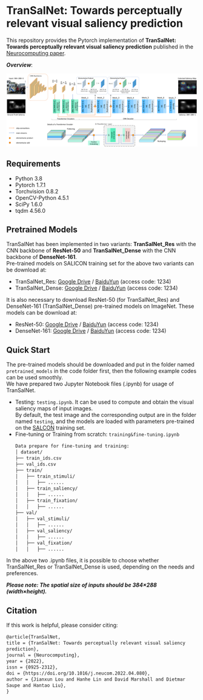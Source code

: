# TranSalNet: Towards perceptually relevant visual saliency prediction <br>
  
This repository provides the Pytorch implementation of **TranSalNet: Towards perceptually relevant visual saliency prediction** published in the [Neurocomputing paper](https://doi.org/10.1016/j.neucom.2022.04.080).<br>

***Overview***: <br>
  
![arch](https://github.com/LJOVO/TranSalNet/blob/master/Figures/arch.png?raw=true)
  

## Requirements
- Python 3.8
- Pytorch 1.7.1
- Torchvision 0.8.2
- OpenCV-Python 4.5.1
- SciPy 1.6.0
- tqdm 4.56.0
  
## Pretrained Models
TranSalNet has been implemented in two variants: **TranSalNet_Res** with the CNN backbone of **ResNet-50** and **TranSalNet_Dense** with the CNN backbone of **DenseNet-161**.  
Pre-trained models on SALICON training set for the above two variants can be download at:  
 - TranSalNet_Res: [Google Drive](https://drive.google.com/file/d/14czAAQQcRLGeiddPOM6AaTJTieu6QiHy/view?usp=sharing) / [BaiduYun](https://pan.baidu.com/s/1bDSCyM6BWJrhpLaUL9CIhg) (access code: 1234)
 - TranSalNet_Dense: [Google Drive](https://drive.google.com/file/d/1JVTYq5UE6Q0OHoOVoXWF5WW5w42jlM1T/view?usp=sharing) / [BaiduYun](https://pan.baidu.com/s/1uSl8YTnPwgWZPWt35mav6A) (access code: 1234)
  
It is also necessary to download ResNet-50 (for TranSalNet_Res) and DenseNet-161 (TranSalNet_Dense) pre-trained models on ImageNet. These models can be download at:
 - ResNet-50: [Google Drive](https://drive.google.com/file/d/1AdTljzE3tvTIgTxWCEdf0g9ZWt68RCVD/view?usp=sharing) / [BaiduYun](https://pan.baidu.com/s/1UbZwKAaHGamBu2zg_0pWMg) (access code: 1234)
 - DenseNet-161: [Google Drive](https://drive.google.com/file/d/1IZ8EtoM7Ui8QA_MlX7lqcIhusLa3ddl6/view?usp=sharing) / [BaiduYun](https://pan.baidu.com/s/18VRdKRPBefFCdtK68OsJUQ) (access code: 1234)
  

  
## Quick Start
The pre-trained models should be downloaded and put in the folder named `pretrained_models` in the code folder first, then the following example codes can be used smoothly.  
We have prepared two Jupyter Notebook files (.ipynb) for usage of TranSalNet.  
- Testing: `testing.ipynb`. It can be used to compute and obtain the visual saliency maps of input images.     
By default, the test image and the corresponding output are in the folder named `testing`, and the models are loaded with parameters pre-trained on the [SALCON](http://salicon.net/challenge-2017/) training set.   
- Fine-tuning or Training from scratch: `training&fine-tuning.ipynb`  
  ```
  Data prepare for fine-tuning and training:
  │ dataset/
  ├── train_ids.csv
  ├── val_ids.csv
  ├── train/
  │   ├── train_stimuli/
  │   │   ├── ......
  │   ├── train_saliency/
  │   │   ├── ......
  │   ├── train_fixation/
  │   │   ├── ......
  ├── val/
  │   ├── val_stimuli/
  │   │   ├── ......
  │   ├── val_saliency/
  │   │   ├── ......
  │   ├── val_fixation/
  │   │   ├── ......
  ```  
In the above two .ipynb files, it is possible to choose whether TranSalNet_Res or TranSalNet_Dense is used, depending on the needs and preferences.
  
___Please note: The spatial size of inputs should be 384×288 (width×height).___
  
## Citation
If this work is helpful, please consider citing:  
  ```
@article{TranSalNet,
title = {TranSalNet: Towards perceptually relevant visual saliency prediction},
journal = {Neurocomputing},
year = {2022},
issn = {0925-2312},
doi = {https://doi.org/10.1016/j.neucom.2022.04.080},
author = {Jianxun Lou and Hanhe Lin and David Marshall and Dietmar Saupe and Hantao Liu},
}
  ```


